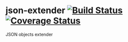 # json-extender [![Build Status](https://travis-ci.org/ManRueda/json-extender.svg)](https://travis-ci.org/ManRueda/json-extender) [![Coverage Status](https://coveralls.io/repos/ManRueda/json-extender/badge.svg?branch=master&service=github)](https://coveralls.io/github/ManRueda/json-extender?branch=master)
JSON objects extender
